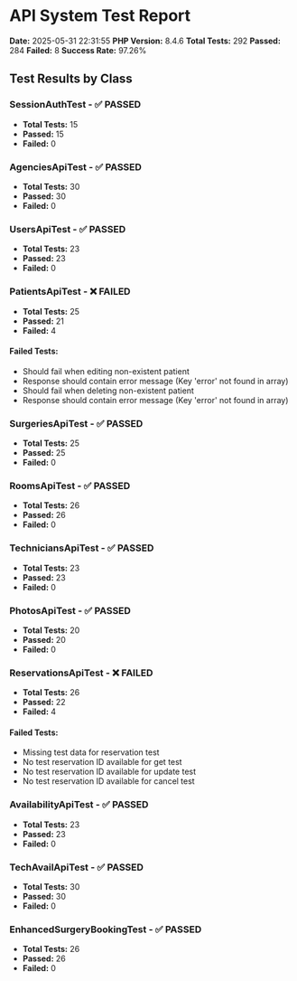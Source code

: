 # API System Test Report

**Date:** 2025-05-31 22:31:55
**PHP Version:** 8.4.6
**Total Tests:** 292
**Passed:** 284
**Failed:** 8
**Success Rate:** 97.26%

## Test Results by Class

### SessionAuthTest - ✅ PASSED

- **Total Tests:** 15
- **Passed:** 15
- **Failed:** 0

### AgenciesApiTest - ✅ PASSED

- **Total Tests:** 30
- **Passed:** 30
- **Failed:** 0

### UsersApiTest - ✅ PASSED

- **Total Tests:** 23
- **Passed:** 23
- **Failed:** 0

### PatientsApiTest - ❌ FAILED

- **Total Tests:** 25
- **Passed:** 21
- **Failed:** 4

#### Failed Tests:

- Should fail when editing non-existent patient
- Response should contain error message (Key 'error' not found in array)
- Should fail when deleting non-existent patient
- Response should contain error message (Key 'error' not found in array)

### SurgeriesApiTest - ✅ PASSED

- **Total Tests:** 25
- **Passed:** 25
- **Failed:** 0

### RoomsApiTest - ✅ PASSED

- **Total Tests:** 26
- **Passed:** 26
- **Failed:** 0

### TechniciansApiTest - ✅ PASSED

- **Total Tests:** 23
- **Passed:** 23
- **Failed:** 0

### PhotosApiTest - ✅ PASSED

- **Total Tests:** 20
- **Passed:** 20
- **Failed:** 0

### ReservationsApiTest - ❌ FAILED

- **Total Tests:** 26
- **Passed:** 22
- **Failed:** 4

#### Failed Tests:

- Missing test data for reservation test
- No test reservation ID available for get test
- No test reservation ID available for update test
- No test reservation ID available for cancel test

### AvailabilityApiTest - ✅ PASSED

- **Total Tests:** 23
- **Passed:** 23
- **Failed:** 0

### TechAvailApiTest - ✅ PASSED

- **Total Tests:** 30
- **Passed:** 30
- **Failed:** 0

### EnhancedSurgeryBookingTest - ✅ PASSED

- **Total Tests:** 26
- **Passed:** 26
- **Failed:** 0

